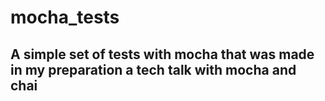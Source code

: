 # mocha_tests

## A simple set of tests with mocha that was made in my preparation  a tech talk with mocha and chai

